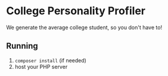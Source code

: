 # College Personality Profiler #

We generate the average college student, so you don't have to!

## Running ##

1. `composer install` (if needed)
2. host your PHP server 
